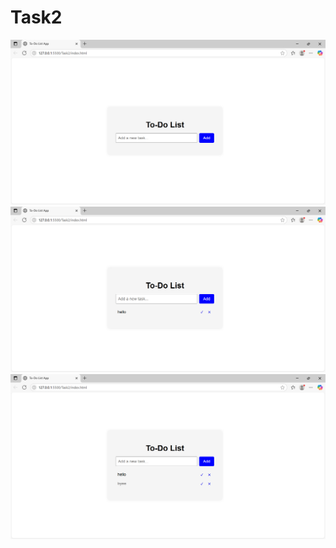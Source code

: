 # Task2
![image_alt](https://github.com/janaganiyamini/Task2/blob/03e19b69df6f81d205629029081cbce0b02a9125/2-1.png)
![image_alt](https://github.com/janaganiyamini/Task2/blob/21dff04f5d0e61c2e63d2f001cad6f91a3ffa3cf/2-2.png)
![image_alt](https://github.com/janaganiyamini/Task2/blob/2e1d9afd4a4b98bf089d448b593fbf5ffeeed0ea/2-3.png)
